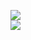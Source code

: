 [![](https://img.shields.io/badge/Made%20With-Github%20Spray-lightgrey.svg?style=for-the-badge&logo=github)](https://github.com/Annihil/github-spray#30423)  
[![](https://i.imgur.com/2DrTn0Z.gif)](https://github.com/Annihil/github-spray)